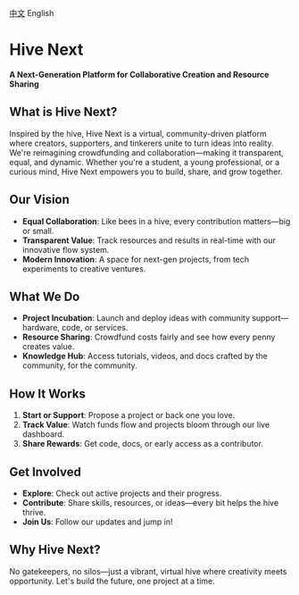 [中文](README.md) English

# Hive Next  
**A Next-Generation Platform for Collaborative Creation and Resource Sharing**  

## What is Hive Next?  
Inspired by the hive, Hive Next is a virtual, community-driven platform where creators, supporters, and tinkerers unite to turn ideas into reality. We're reimagining crowdfunding and collaboration—making it transparent, equal, and dynamic. Whether you're a student, a young professional, or a curious mind, Hive Next empowers you to build, share, and grow together.

## Our Vision  
- **Equal Collaboration**: Like bees in a hive, every contribution matters—big or small.  
- **Transparent Value**: Track resources and results in real-time with our innovative flow system.  
- **Modern Innovation**: A space for next-gen projects, from tech experiments to creative ventures.  

## What We Do  
- **Project Incubation**: Launch and deploy ideas with community support—hardware, code, or services.  
- **Resource Sharing**: Crowdfund costs fairly and see how every penny creates value.  
- **Knowledge Hub**: Access tutorials, videos, and docs crafted by the community, for the community.  

## How It Works  
1. **Start or Support**: Propose a project or back one you love.  
2. **Track Value**: Watch funds flow and projects bloom through our live dashboard.  
3. **Share Rewards**: Get code, docs, or early access as a contributor.  

## Get Involved  
- **Explore**: Check out active projects and their progress.  
- **Contribute**: Share skills, resources, or ideas—every bit helps the hive thrive.  
- **Join Us**: Follow our updates and jump in!  

## Why Hive Next?  
No gatekeepers, no silos—just a vibrant, virtual hive where creativity meets opportunity. Let's build the future, one project at a time.
